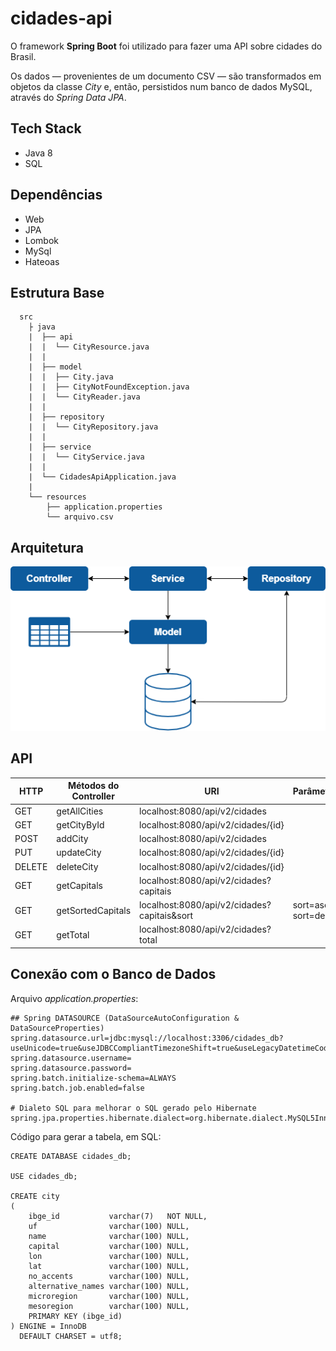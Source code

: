 # cidades-api

O framework **Spring Boot** foi utilizado para fazer uma API sobre cidades do Brasil.

Os dados — provenientes de um documento CSV — são transformados em objetos da classe _City_ e, então, persistidos num banco de dados MySQL, através do _Spring Data JPA_.

## Tech Stack

* Java 8
* SQL

## Dependências

* Web
* JPA
* Lombok
* MySql
* Hateoas

## Estrutura Base

      
      src
        ├ java
        |  ├── api
        |  |  └── CityResource.java 
        |  |  
        |  ├── model
        |  |  ├── City.java
        |  |  ├── CityNotFoundException.java 
        |  |  └── CityReader.java 
        |  |  
        |  ├── repository
        |  |  └── CityRepository.java
        |  |       
        |  ├── service
        |  |  └── CityService.java 
        |  |
        |  └── CidadesApiApplication.java
        |  
        └── resources 
            ├── application.properties
            └── arquivo.csv
            
## Arquitetura

![Image of screenshot](https://raw.githubusercontent.com/jadefr/cidades-api/master/src/main/resources/img/cidades-api.png)           

## API

| HTTP  | Métodos do Controller | URI | Parâmetros |
| ------------- | ------------- | ------------- | ------------- | 
| GET  | getAllCities  | localhost:8080/api/v2/cidades  | |
| GET  | getCityById  | localhost:8080/api/v2/cidades/{id}  | |
| POST  | addCity  | localhost:8080/api/v2/cidades  | |
| PUT  | updateCity  | localhost:8080/api/v2/cidades/{id}  | |
| DELETE  | deleteCity  | localhost:8080/api/v2/cidades/{id}  | |
| GET  | getCapitals  | localhost:8080/api/v2/cidades?capitais  | |
| GET  | getSortedCapitals  | localhost:8080/api/v2/cidades?capitais&sort | sort=asc ou sort=des |
| GET  | getTotal  | localhost:8080/api/v2/cidades?total |  |


## Conexão com o Banco de Dados
  
  Arquivo _application.properties_:
  
    ## Spring DATASOURCE (DataSourceAutoConfiguration & DataSourceProperties)
    spring.datasource.url=jdbc:mysql://localhost:3306/cidades_db?useUnicode=true&useJDBCCompliantTimezoneShift=true&useLegacyDatetimeCode=false&serverTimezone=UTC
    spring.datasource.username=
    spring.datasource.password=
    spring.batch.initialize-schema=ALWAYS
    spring.batch.job.enabled=false

    # Dialeto SQL para melhorar o SQL gerado pelo Hibernate
    spring.jpa.properties.hibernate.dialect=org.hibernate.dialect.MySQL5InnoDBDialect


Código para gerar a tabela, em SQL:

    CREATE DATABASE cidades_db;
    
    USE cidades_db;
    
    CREATE city
    (
        ibge_id           varchar(7)   NOT NULL,
        uf                varchar(100) NULL,
        name              varchar(100) NULL,
        capital           varchar(100) NULL,
        lon               varchar(100) NULL,
        lat               varchar(100) NULL,
        no_accents        varchar(100) NULL,
        alternative_names varchar(100) NULL,
        microregion       varchar(100) NULL,
        mesoregion        varchar(100) NULL,
        PRIMARY KEY (ibge_id)
    ) ENGINE = InnoDB
      DEFAULT CHARSET = utf8;

